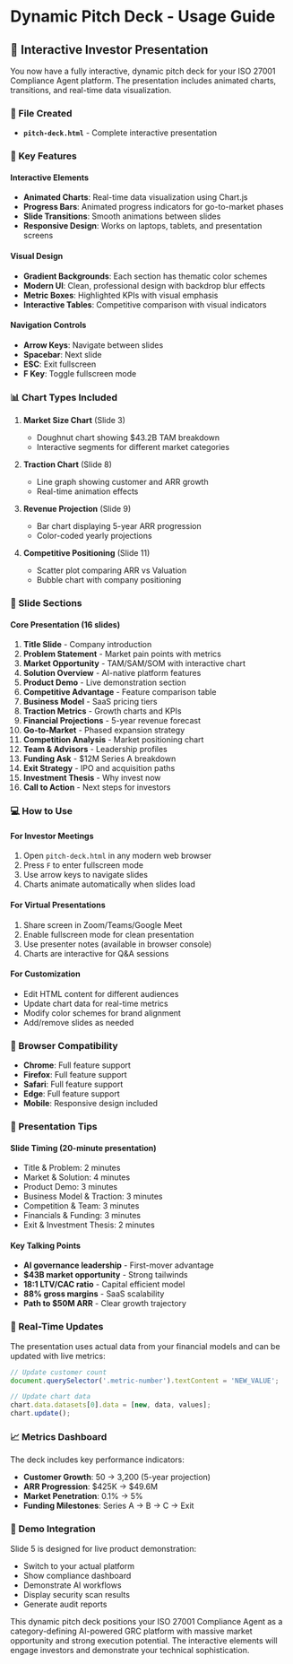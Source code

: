 # Dynamic Pitch Deck - Usage Guide

## 🚀 Interactive Investor Presentation

You now have a fully interactive, dynamic pitch deck for your ISO 27001 Compliance Agent platform. The presentation includes animated charts, transitions, and real-time data visualization.

### 📂 File Created
- **`pitch-deck.html`** - Complete interactive presentation

### 🎯 Key Features

#### **Interactive Elements**
- **Animated Charts**: Real-time data visualization using Chart.js
- **Progress Bars**: Animated progress indicators for go-to-market phases
- **Slide Transitions**: Smooth animations between slides
- **Responsive Design**: Works on laptops, tablets, and presentation screens

#### **Visual Design**
- **Gradient Backgrounds**: Each section has thematic color schemes
- **Modern UI**: Clean, professional design with backdrop blur effects
- **Metric Boxes**: Highlighted KPIs with visual emphasis
- **Interactive Tables**: Competitive comparison with visual indicators

#### **Navigation Controls**
- **Arrow Keys**: Navigate between slides
- **Spacebar**: Next slide
- **ESC**: Exit fullscreen
- **F Key**: Toggle fullscreen mode

### 📊 Chart Types Included

1. **Market Size Chart** (Slide 3)
   - Doughnut chart showing $43.2B TAM breakdown
   - Interactive segments for different market categories

2. **Traction Chart** (Slide 8)
   - Line graph showing customer and ARR growth
   - Real-time animation effects

3. **Revenue Projection** (Slide 9)
   - Bar chart displaying 5-year ARR progression
   - Color-coded yearly projections

4. **Competitive Positioning** (Slide 11)
   - Scatter plot comparing ARR vs Valuation
   - Bubble chart with company positioning

### 🎨 Slide Sections

#### **Core Presentation (16 slides)**
1. **Title Slide** - Company introduction
2. **Problem Statement** - Market pain points with metrics
3. **Market Opportunity** - TAM/SAM/SOM with interactive chart
4. **Solution Overview** - AI-native platform features
5. **Product Demo** - Live demonstration section
6. **Competitive Advantage** - Feature comparison table
7. **Business Model** - SaaS pricing tiers
8. **Traction Metrics** - Growth charts and KPIs
9. **Financial Projections** - 5-year revenue forecast
10. **Go-to-Market** - Phased expansion strategy
11. **Competition Analysis** - Market positioning chart
12. **Team & Advisors** - Leadership profiles
13. **Funding Ask** - $12M Series A breakdown
14. **Exit Strategy** - IPO and acquisition paths
15. **Investment Thesis** - Why invest now
16. **Call to Action** - Next steps for investors

### 💻 How to Use

#### **For Investor Meetings**
1. Open `pitch-deck.html` in any modern web browser
2. Press `F` to enter fullscreen mode
3. Use arrow keys to navigate slides
4. Charts animate automatically when slides load

#### **For Virtual Presentations**
1. Share screen in Zoom/Teams/Google Meet
2. Enable fullscreen mode for clean presentation
3. Use presenter notes (available in browser console)
4. Charts are interactive for Q&A sessions

#### **For Customization**
- Edit HTML content for different audiences
- Update chart data for real-time metrics
- Modify color schemes for brand alignment
- Add/remove slides as needed

### 📱 Browser Compatibility
- **Chrome**: Full feature support
- **Firefox**: Full feature support
- **Safari**: Full feature support
- **Edge**: Full feature support
- **Mobile**: Responsive design included

### 🎯 Presentation Tips

#### **Slide Timing (20-minute presentation)**
- Title & Problem: 2 minutes
- Market & Solution: 4 minutes
- Product Demo: 3 minutes
- Business Model & Traction: 3 minutes
- Competition & Team: 3 minutes
- Financials & Funding: 3 minutes
- Exit & Investment Thesis: 2 minutes

#### **Key Talking Points**
- **AI governance leadership** - First-mover advantage
- **$43B market opportunity** - Strong tailwinds
- **18:1 LTV/CAC ratio** - Capital efficient model
- **88% gross margins** - SaaS scalability
- **Path to $50M ARR** - Clear growth trajectory

### 🔄 Real-Time Updates

The presentation uses actual data from your financial models and can be updated with live metrics:

```javascript
// Update customer count
document.querySelector('.metric-number').textContent = 'NEW_VALUE';

// Update chart data
chart.data.datasets[0].data = [new, data, values];
chart.update();
```

### 📈 Metrics Dashboard

The deck includes key performance indicators:
- **Customer Growth**: 50 → 3,200 (5-year projection)
- **ARR Progression**: $425K → $49.6M
- **Market Penetration**: 0.1% → 5%
- **Funding Milestones**: Series A → B → C → Exit

### 🎪 Demo Integration

Slide 5 is designed for live product demonstration:
- Switch to your actual platform
- Show compliance dashboard
- Demonstrate AI workflows
- Display security scan results
- Generate audit reports

This dynamic pitch deck positions your ISO 27001 Compliance Agent as a category-defining AI-powered GRC platform with massive market opportunity and strong execution potential. The interactive elements will engage investors and demonstrate your technical sophistication.
